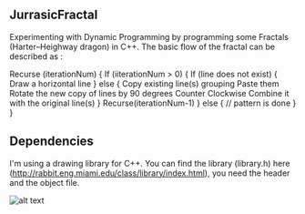 ## JurrasicFractal
Experimenting with Dynamic Programming by programming some Fractals (Harter–Heighway dragon) in C++. The basic flow of the fractal can be described as :

Recurse (iterationNum) {
    If (iiterationNum > 0) {
        If (line does not exist) {
            Draw a horizontal line
        } else {
            Copy existing line(s) grouping
            Paste them
            Rotate the new copy of lines by 90 degrees Counter Clockwise
            Combine it with the original line(s)
        }
        Recurse(iterationNum-1)
    } else {
            // pattern is done
     }
} 

## Dependencies
I'm using a drawing library for C++. You can find the library (library.h) here (http://rabbit.eng.miami.edu/class/library/index.html), you need the header and the object file.


![alt text](http://mathworld.wolfram.com/images/gifs/DragonCurve.gif "Harter–Heighway dragon")
